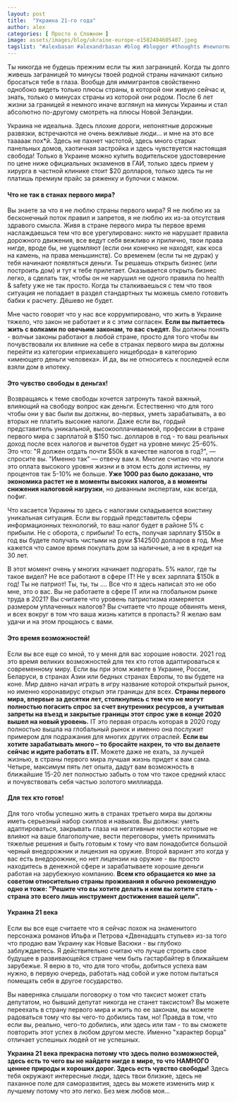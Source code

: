 ```yaml
---
layout: post
title:  "Украина 21-го года"
author: alex
categories: [ Просто о Сложном ]
image: assets/images/blog/ukraine-europe-e1502484605407.jpeg
tagslist: "#alexbasan #alexandrbasan #blog #blogger #thoughts #newnormal #lifeisgood #freedom #алексбасан #александрбасан #блог #блоггер #простоосложном #какработаетмир #какустроенмир #работа #бизнес #какзарабатывать #сторимбизнес #строимкарьеру #личныйопыт #простоосложном #украина #украина2021 #времяделать #времявозможностей"
---
```


Ты никогда не будешь прежним если ты жил заграницей. Когда ты долго живешь заграницей то минусы твоей родной страны начинают сильно бросаться тебе в глаза. Вообще для иммигрантов свойственно однобоко видеть только плюсы страны, в которой они живую сейчас и, знать, только о минусах страны из которой они родом. После 6 лет жизни за границей я немного иначе взглянул на минусы Украины и стал абсолютно по-другому смотреть на плюсы Новой Зеландии.

Украина не идеальна. Здесь плохие дороги, непонятные дорожные развязки, встречаются не очень вежливые люди... и мне на это все тааааак пох*й. Здесь не пахнет частотой, здесь много старых панельных домов, хаотичная застройка и здесь чувствуется настоящая свобода! Только в Украине можно купить водительское удостоверение по цене ниже официальных экзаменов в ГАИ, только здесь прием у хирурга в частной клинике стоит $20 долларов, только здесь ты не платишь премиум прайс за ряженку и булочки с маком.

#### Что не так в станах первого мира?

Вы знаете за что я не люблю страны первого мира? Я не люблю их за бесконечный поток правил и запретов, я не люблю их из-за отсутствия здравого смысла. Живя в стране первого мира ты первое время наслаждаешься тем что все урегулировано: никто не нарушает правила дорожного движения, все ведут себя вежливо и прилично, твои права нигде, вроде бы, не ущемляют (если они конечно не находят, как коса на камень, на права меньшинств). Со временем (если ты не дурак) у тебя начинают появляться деньги. Ты решаешь открыть бизнес (или построить дом) и тут к тебе прилетает. Оказывается открыть бизнес легко, а сделать так, чтобы он не нарушил не одного правила по health & safety уже не так просто. Когда ты сталкиваешься с тем что твоя ситуация не попадает в раздел стандартных ты можешь смело готовить бабки к расчету. Дёшево не будет.

Мне часто говорят что у нас все коррумпировано, что жить в Украине тяжело, что закон не работает и я с этим согласен. **Если вы пытаетесь жить с волками по овечьим законам, то вас съедят.** Вы должны понять - волчьи законы работают в любой стране, просто для того чтобы вы почувствовали их влияние на себе в странах первого мира вы должны перейти из категории «приехавшего нищеброда» в категорию «имеющего деньги человека». И да, вы не относитесь к последней если взяли дом в ипотеку.

#### Это чувство свободы в деньгах!

Возвращаясь к теме свободы хочется затронуть такой важный, влияющий на свободу вопрос как деньги. Естественно что для того чтобы они у вас были вы должны, во-первых, уметь зарабатывать, а во вторых не платить высокие налоги. Даже если вы, гордый представитель уникальной, высокооплачиваемой, профессии в стране первого мира с зарплатой в $150 тыс. долларов в год - то ваш реальных доход после всех налогов и вычетов будет на уровне минус 25-60%. Это что: "Я должен отдать почти $50k в качестве налогов в год?", — спросите вы. "Именно так" — отвечу вам я. Многие считаю что налоги это оплата высокого уровня жизни и в этом есть доля истинны, ну процентов так 5-10% не больше. **Уже 1000 раз было доказано, что экономика растет не в моменты высоких налогов, а в моменты снижения налоговой нагрузки**, но диванным экспертам, как всегда, пофиг.

Что касается Украины то здесь с налогами складывается воистину уникальная ситуация. Если вы гордый представитель сферы информационных технологий, то ваш налог будет в районе 5% с прибыли. Не с оборота, с прибыли! То есть, получая зарплату $150к в год вы будете получать чистыми на руки $142500 долларов в год. Мне кажется что самое время покупать дом за наличные, а не в кредит на 30 лет.

В этот момент очень у многих начинает подгорать. 5% налог, где ты такое видел? Не все работают в сфере IT! Не у всех зарплата $150k в год! Ты не патриот! Ты, ты, ты .... Все что я здесь написал это не обо мне, это о вас. Вы не работаете в сфере IT или на глобальном рынке труда в 2021? Вы считаете что уровень патриотизма измеряется размером уплаченных налогов? Вы считаете что проще обвинять меня, и всех вокруг в том что ваша жизнь катится в пропасть? Я желаю вам удачи и на этом прощаюсь с вами.

#### Это время возможностей!

Если вы все еще со мной, то у меня для вас хорошие новости. 2021 год это время великих возможностей для тех кто готов адаптироваться к современному миру. Если вы при этом живете в Украине, России, Беларуси, в странах Азии или бедных странах Европы, то вы будете на коне. Мир давно начал играть в игру название которой открытый рынок, но именно коронавирус открыл эти границы для всех. **Страны первого мира, впервые за десятки лет, столкнулись с тем что не могут полностью погасить спрос за счет внутренних ресурсов, а учитывая запреты на въезд и закрытые границы этот спрос уже в конце 2020 вышел на новый уровень.** IT это первая отрасль которая в 2020 году полностью вышла на глобальный рынок и именно она послужит примером для подражания для многих других отраслей. **Если вы хотите зарабатывать много – то бросайте нахрен, то что вы делаете сейчас и идите работать в IT.** Можете даже не ехать, за лучшей жизнью, в страны первого мира лучшая жизнь придет к вам сама. Четыре, максимум пять лет опыта, дадут вам возможность в ближайшие 15-20 лет полностью забыть о том что такое средний класс и почувствовать себя частью золотого миллиарда.

#### Для тех кто готов!

Для того чтобы успешно жить в странах третьего мира вы должны иметь серьезный набор скиллов и навыков. Вы должны: уметь адаптироваться, закрывать глаза на негативные новости которые не влияют на ваше благополучие, вести переговоры, уметь принимать тяжелые решения и быть готовым к тому что вам понадобится большой черный внедорожник и лицензия на оружие. Второй вариант это когда у вас есть внедорожник, но нет лицензии на оружие - вы просто находитесь в денежной сфере и зарабатываете хорошие деньги работая на зарубежную компанию. **Всем кто обращается ко мне за советом относительно страны проживания я обычно рекомендую одно и тоже: "Решите что вы хотите делать и кем вы хотите стать - страна это всего лишь инструмент достижения вашей цели".**

#### Украина 21 века

Если вы все еще считаете что я сейчас похож на знаменитого персонажа романов Ильфа и Петрова «Двенадцать стульев» из-за того что продаю вам Украину как Новые Васюки - вы глубоко заблуждаетесь. Я действительно считаю что лучше строить свое будущее в развивающейся стране чем быть гастарбайтер в ближайшем зарубежье. Я верю в то, что для того чтобы, добиться успеха вам нужно, в первую очередь, работать над собой и уже потом пытаться помещать себя в другое государство.

Вы наверняка слышали поговорку о том что таксист может стать депутатом, но бывший депутат никогда не станет таксистом? Вы можете переехать в страну первого мира и жить по ее законам, вы можете радоваться тому что вы чего-то добились там, но! Правда в том, что если вы, реально, чего-то добились, или здесь или там - то вы сможете повторить этот успех в любом другом месте. Именно "характер борца" отличает успешных людей от не успешных.

**Украина 21 века прекрасна потому что здесь полно возможностей, здесь есть то чего вы не найдете нигде в мире, то что НАМНОГО ценнее природы и хороших дорог. Здесь есть чувство свободы!** Здесь тебя окружают интересные люди, здесь твои близкие, здесь не паханное поле для саморазвития, здесь вы можете изменить мир к лучшему потому что это легко. Без меж любов моя...